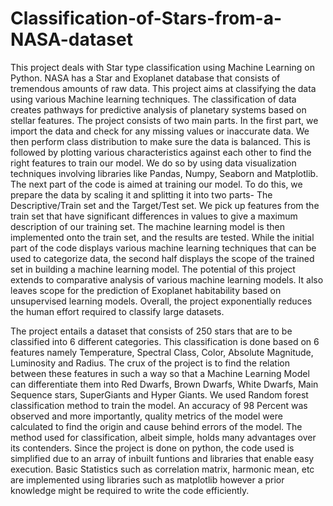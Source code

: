 # Classification-of-Stars-from-a-NASA-dataset
This project deals with Star type classification using Machine Learning on Python. NASA
has a Star and Exoplanet database that consists of tremendous amounts of raw data. This
project aims at classifying the data using various Machine learning techniques. The
classification of data creates pathways for predictive analysis of planetary systems based on
stellar features.
The project consists of two main parts. In the first part, we import the data and check for any
missing values or inaccurate data. We then perform class distribution to make sure the data is
balanced. This is followed by plotting various characteristics against each other to find the
right features to train our model. We do so by using data visualization techniques involving
libraries like Pandas, Numpy, Seaborn and Matplotlib.
The next part of the code is aimed at training our model. To do this, we prepare the data by
scaling it and splitting it into two parts- The Descriptive/Train set and the Target/Test set. We
pick up features from the train set that have significant differences in values to give a
maximum description of our training set. The machine learning model is then implemented
onto the train set, and the results are tested.
While the initial part of the code displays various machine learning techniques that can be
used to categorize data, the second half displays the scope of the trained set in building a
machine learning model. The potential of this project extends to comparative analysis of
various machine learning models. It also leaves scope for the prediction of Exoplanet
habitability based on unsupervised learning models. Overall, the project exponentially
reduces the human effort required to classify large datasets.


The project entails a dataset that consists of 250 stars that are to be classified into 6 different categories. This classification is done based on 6 features namely Temperature, Spectral Class, Color, Absolute Magnitude, Luminosity and Radius. The crux of the project is to find the relation between these features in such a way so that a Machine Learning Model can differentiate them into Red Dwarfs, Brown Dwarfs, White Dwarfs, Main Sequence stars, SuperGiants and Hyper Giants. We used Random forest classification method to train the model. An accuracy of 98 Percent was observed and more importantly, quality metrics of the model were calculated to find the origin and cause behind errors of the model. The method used for classification, albeit simple, holds many advantages over its contenders. Since the project is done on python, the code used is simplified due to an array of inbuilt funtions and libraries that enable easy execution. Basic Statistics such as correlation matrix, harmonic mean, etc are implemented using libraries such as matplotlib however a prior knowledge might be required to write the code efficiently.
